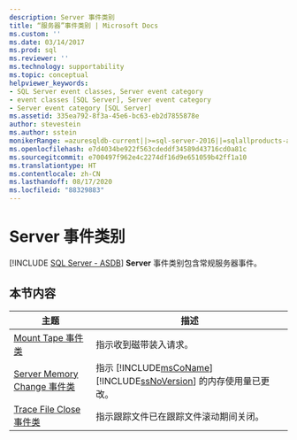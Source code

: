 ```yaml
---
description: Server 事件类别
title: “服务器”事件类别 | Microsoft Docs
ms.custom: ''
ms.date: 03/14/2017
ms.prod: sql
ms.reviewer: ''
ms.technology: supportability
ms.topic: conceptual
helpviewer_keywords:
- SQL Server event classes, Server event category
- event classes [SQL Server], Server event category
- Server event category [SQL Server]
ms.assetid: 335ea792-8f3a-45e6-bc63-eb2d7855878e
author: stevestein
ms.author: sstein
monikerRange: =azuresqldb-current||>=sql-server-2016||=sqlallproducts-allversions||>=sql-server-linux-2017||=azuresqldb-mi-current
ms.openlocfilehash: e7d4034be922f563cdeddf34589d43716cd0a81c
ms.sourcegitcommit: e700497f962e4c2274df16d9e651059b42ff1a10
ms.translationtype: HT
ms.contentlocale: zh-CN
ms.lasthandoff: 08/17/2020
ms.locfileid: "88329883"
---
```

# <a name="server-event-category"></a>Server 事件类别
[!INCLUDE [SQL Server - ASDB](../../includes/applies-to-version/sql-asdb.md)]
  **Server** 事件类别包含常规服务器事件。  
  
## <a name="in-this-section"></a>本节内容  
  
|主题|描述|  
|-----------|-----------------|  
|[Mount Tape 事件类](../../relational-databases/event-classes/mount-tape-event-class.md)|指示收到磁带装入请求。|  
|[Server Memory Change 事件类](../../relational-databases/event-classes/server-memory-change-event-class.md)|指示 [!INCLUDE[msCoName](../../includes/msconame-md.md)] [!INCLUDE[ssNoVersion](../../includes/ssnoversion-md.md)] 的内存使用量已更改。|  
|[Trace File Close 事件类](../../relational-databases/event-classes/trace-file-close-event-class.md)|指示跟踪文件已在跟踪文件滚动期间关闭。|  
  
  
